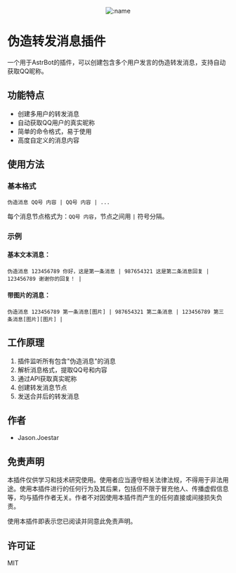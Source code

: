 
</div>

<div align="center">

![:name](https://count.getloli.com/@SessionFaker?name=SessionFaker&theme=booru-lewd&padding=7&offset=0&align=top&scale=1&pixelated=1&darkmode=auto)

</div>

# 伪造转发消息插件

一个用于AstrBot的插件，可以创建包含多个用户发言的伪造转发消息，支持自动获取QQ昵称。

## 功能特点

- 创建多用户的转发消息
- 自动获取QQ用户的真实昵称
- 简单的命令格式，易于使用
- 高度自定义的消息内容

## 使用方法

### 基本格式

```
伪造消息 QQ号 内容 | QQ号 内容 | ...
```

每个消息节点格式为：`QQ号 内容`，节点之间用 `|` 符号分隔。

### 示例

#### 基本文本消息：

```
伪造消息 123456789 你好，这是第一条消息 | 987654321 这是第二条消息回复 | 123456789 谢谢你的回复！ |
```

#### 带图片的消息：

```
伪造消息 123456789 第一条消息[图片] | 987654321 第二条消息 | 123456789 第三条消息[图片][图片] |
```

## 工作原理

1. 插件监听所有包含"伪造消息"的消息
2. 解析消息格式，提取QQ号和内容
3. 通过API获取真实昵称
4. 创建转发消息节点
5. 发送合并后的转发消息

## 作者

- Jason.Joestar

## 免责声明

本插件仅供学习和技术研究使用。使用者应当遵守相关法律法规，不得用于非法用途。使用本插件进行的任何行为及其后果，包括但不限于冒充他人、传播虚假信息等，均与插件作者无关。作者不对因使用本插件而产生的任何直接或间接损失负责。

使用本插件即表示您已阅读并同意此免责声明。

## 许可证

MIT
